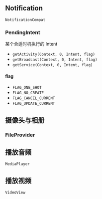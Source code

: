 ## Notification
`NotificationCompat`

### PendingIntent
某个合适时机执行的 Intent

- `getActivity(Context, 0, Intent, flag)`
- `getBroadcast(Context, 0, Intent, flag)`
- `getService(Context, 0, Intent, flag)`

#### flag
- `FLAG_ONE_SHOT`
- `FLAG_NO_CREATE`
- `FLAG_CANCEL_CURRENT`
- `FLAG_UPDATE_CURRENT`


## 摄像头与相册

### FileProvider


## 播放音频
`MediaPlayer`

## 播放视频
`VideoView`